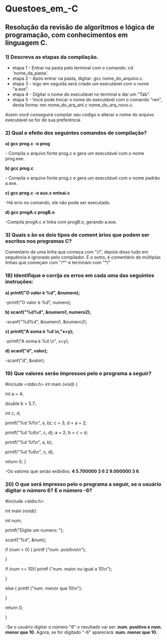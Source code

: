 # Questoes_em_-C
<h2>Resolução da revisão de algoritmos e lógica de programação, com conhecimentos em linguagem C.</h2>

<h3>1) Descreva as etapas da compilação.</h3>

<ul>
  <li>etapa 1 - Entrar na pasta pelo terminal com o comando: cd 'nome_da_pasta'.</li>
  <li>etapa 2 - Após entrar na pasta, digitar: gcc nome_do_arquivo.c.</li>
  <li>etapa 3 - logo em seguida será criado um executável com o nome "a.exe".</li>
  <li>etapa 4 - Digitar o nome do executável no terminal e dar um "Tab".</li>
  <li>etapa 5 - Você pode trocar o nome do executável com o comando "ren", desta forma: ren nome_do_arq_ant.c nome_do_arq_novo.c.</li>
</ul>
Assim você conseguirá compilar seu código e alterar o nome do arquivo executável se for de sua preferência.

<h3>2) Qual o efeito dos seguintes comandos de compilação?</h3>

   <b> a) gcc prog.c -o prog </b>
   <p>- Compila o arquivo fonte prog.c e gera um executável com o nome prog.exe.</p>

   <b> b) gcc prog.c </b>
   <p>- Compila o arquivo fonte prog.c e gera um executável com o nome padrão a.exe.</p>

   <b> c) gcc prog.c -o aux.c entsai.c </b>
   <p>-Há erro no comando, ele não pode ser executado.</p> 
   
   <b> d) gcc progA.c progB.o </b>
   <p>-Compila progA.c e linka com progB.o, gerando a.exe.</p>

<h3>3) Quais s ̃ao os dois tipos de coment ́arios que podem ser escritos nos programas C?</h3>
   <p>Comentário de uma linha que começa com "//", depois disso tudo em sequência é ignorado pelo compilador. E o outro, é comentário de múltiplas linhas que começam com "/*" e terminam com "*/"</p>

   <h3>18) Identifique e corrija os erros em cada uma das seguintes instruções:</h3>
   
   <b> a) printf("O valor  ́e %d", &numero); </b>
   <p> -printf("O valor  ́e %d", numero); </p>

   <b> b) scanf("%d%d", &numero1, numero2); </b>
   <p> -scanf("%d%d", &numero1, &numero2); </p>

   <b> c) printf("A soma  ́e %d \n,"x+y); </b>
   <p> -printf("A soma  ́e %d \n", x+y); </p> 
   
   <b> d) scanf("d", valor); </b>
   <p> -scanf("d", &valor); </p>
   
<h3>19) Que valores serão impressos pelo o programa a seguir?</h3>

#include <stdio.h>
  int main (void) {
  
  int a = 4;
  
  double b = 5.7;
  
  int c, d;
  

printf("%d %f\n", a, b);
c = 3;
d = a + 2;

printf("%d %d\n", c, d);
a = 2;
b = c + d;

printf("%d %f\n", a, b);

printf("%d %d\n", c, d);

return 0;
}


<p> -Os valores que serão exibidos: 
<b>4 5.700000
3 6       
2 9.000000
3 6</b>.  </p>

<h3>20) O que será impresso pelo o programa a seguir, se o usuário digitar o número 6? E o número -6?</h3>

#include <stdio.h>
  
  int main (void){
  
  int num;

printf("Digite um numero: ");

scanf("%d", &num);

if (num > 0) {
printf ("num. positivo\n");

}

if (num >= 10){
printf ("num. maior ou igual a 10\n");

} 

else {
printf ("num. menor que 10\n");

}

return 0;

}

<p> -Se o usuário digitar o número "6" o resultado vai ser: <b>num. positivo e num. menor que 10</b>. Agora, se for digitado "-6" aparecerá: <b>num. menor que 10</b>.</p>
